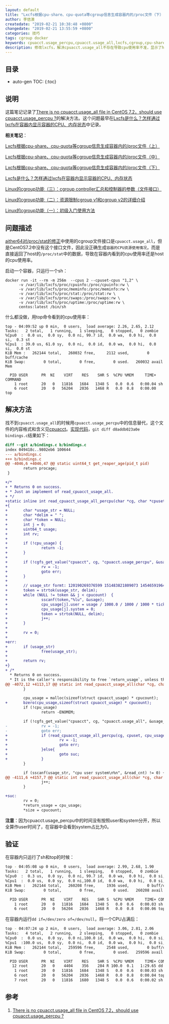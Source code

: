 ```yaml
---
layout: default
title: "Lxcfs根据cpu-share、cpu-quota等cgroup信息生成容器内的/proc文件（下）"
author: 李佶澳
createdate: "2019-02-21 10:38:48 +0800"
changedate: "2019-02-21 13:55:59 +0800"
categories: 技巧
tags: cgroup docker
keywords: cpuacct.usage_percpu,cpuacct.usage_all,lxcfs,cgroup,cpu-share,cpu-quota
description: 修改lxcfs，解决cpuacct.usage_all不存在导致cpu使用率不准，显示了host的cpu使用率的问题
---
```


## 目录
* auto-gen TOC:
{:toc}

## 说明

这篇笔记记录了[There is no cpuacct.usage_all file in CentOS 7.2，should use cpuacct.usage_percpu ?][1]的解决方法。这个问题最早在[Lxcfs是什么？怎样通过lxcfs在容器内显示容器的CPU、内存状态](https://www.lijiaocn.com/%E6%8A%80%E5%B7%A7/2019/01/09/kubernetes-lxcfs-docker-container.html#%E6%9F%A5%E7%9C%8B%E5%AE%B9%E5%99%A8cpu%E7%8A%B6%E6%80%81)中记录。

**相关笔记**：

[Lxcfs根据cpu-share、cpu-quota等cgroup信息生成容器内的/proc文件（上）](https://www.lijiaocn.com/%E6%8A%80%E5%B7%A7/2019/02/11/lxcfs-support-cpu-share-and-cpu-quota-1.html)

[Lxcfs根据cpu-share、cpu-quota等cgroup信息生成容器内的/proc文件（中）](https://www.lijiaocn.com/%E6%8A%80%E5%B7%A7/2019/02/15/lxcfs-support-cpu-share-and-cpu-quota-2.html)

[Lxcfs根据cpu-share、cpu-quota等cgroup信息生成容器内的/proc文件（下）](https://www.lijiaocn.com/%E6%8A%80%E5%B7%A7/2019/02/21/lxcfs-support-cpu-share-and-cpu-quota-3.html)

[Lxcfs是什么？怎样通过lxcfs在容器内显示容器的CPU、内存状态](https://www.lijiaocn.com/%E6%8A%80%E5%B7%A7/2019/01/09/kubernetes-lxcfs-docker-container.html)

[Linux的cgroup功能（三）：cgroup controller汇总和控制器的参数（文件接口）](https://www.lijiaocn.com/%E6%8A%80%E5%B7%A7/2019/02/18/linux-tool-cgroup-parameters.html)

[Linux的cgroup功能（二）：资源限制cgroup v1和cgroup v2的详细介绍](https://www.lijiaocn.com/%E6%8A%80%E5%B7%A7/2019/01/28/linux-tool-cgroup-detail.html)

[Linux的cgroup功能（一）：初级入门使用方法](https://www.lijiaocn.com/%E6%8A%80%E5%B7%A7/2017/07/26/linux-tool-cgroup.html)

## 问题描述

[aither64对/proc/stat的修正](https://www.lijiaocn.com/%E6%8A%80%E5%B7%A7/2019/02/15/lxcfs-support-cpu-share-and-cpu-quota-2.html#aither64%E5%AF%B9procstat%E7%9A%84%E4%BF%AE%E6%AD%A3)中使用的cgroup文件接口是`cpuacct.usage_all`，但是CentOS7.2中没有这个接口文件，因此没正确生成`容器的CPU资源使用情况`，而是直接返回了host的`/proc/stat`中的数据，导致在容器内看到的cpu使用率还是host的cpu使用率。

启动一个容器，只运行一个sh：

```
docker run -it --rm -m 256m  --cpus 2 --cpuset-cpus "1,2" \
      -v /var/lib/lxcfs/proc/cpuinfo:/proc/cpuinfo:rw \
      -v /var/lib/lxcfs/proc/meminfo:/proc/meminfo:rw \
      -v /var/lib/lxcfs/proc/stat:/proc/stat:rw \
      -v /var/lib/lxcfs/proc/swaps:/proc/swaps:rw \
      -v /var/lib/lxcfs/proc/uptime:/proc/uptime:rw \
      centos:latest /bin/sh
```

什么都没做，用top命令看到的cpu使用率：

```
top - 04:09:52 up 0 min,  0 users,  load average: 2.26, 2.65, 2.12
Tasks:   2 total,   1 running,   1 sleeping,   0 stopped,   0 zombie
%Cpu0  :  0.0 us,  0.0 sy,  0.0 ni, 99.7 id,  0.0 wa,  0.0 hi,  0.0 si,  0.3 st
%Cpu1  : 39.0 us, 61.0 sy,  0.0 ni,  0.0 id,  0.0 wa,  0.0 hi,  0.0 si,  0.0 st
KiB Mem :   262144 total,   260032 free,     2112 used,        0 buff/cache
KiB Swap:        0 total,        0 free,        0 used.   260032 avail Mem

  PID USER      PR  NI    VIRT    RES    SHR S  %CPU %MEM     TIME+ COMMAND
    1 root      20   0   11816   1684   1348 S   0.0  0.6   0:00.04 sh
    6 root      20   0   56204   2036   1468 R   0.0  0.8   0:00.00 top
```

## 解决方法

找不到`cpuacct.usage_all`的时候用`cpuacct.usage_percpu`中的信息替代，这个文件的内容格式和含义见[cpuacct](https://www.lijiaocn.com/%E6%8A%80%E5%B7%A7/2019/02/18/linux-tool-cgroup-parameters.html#cpuacct)。[实现代码](https://github.com/lijiaocn/lxcfs/commit/8d74a7511f442a2fd6e4bb41feaa2d3b77a5a3c8)，`git diff d8addb023a0e bindings.c`结果如下：

```diff
diff --git a/bindings.c b/bindings.c
index 049418c..9802eb6 100644
--- a/bindings.c
+++ b/bindings.c
@@ -4046,6 +4046,47 @@ static uint64_t get_reaper_age(pid_t pid)
        return procage;
 }

+/*
+ * Returns 0 on success.
+ * Just an implement of read_cpuacct_usage_all.
+ */
+static inline int read_cpuacct_usage_all_percpu(char *cg, char *cpuset, struct cpuacct_usage *cpu_usage, int cpucount, long ticks_per_sec)
+{
+       char *usage_str = NULL;
+       char *delim = " ";
+       char *token = NULL;
+       int j = 0;
+       uint64_t usage;
+       int rv;
+
+       if (!cpu_usage) {
+               return -1;
+       }
+
+       if (!cgfs_get_value("cpuacct", cg, "cpuacct.usage_percpu", &usage_str)) {
+               rv = -1;
+               goto err;
+       }
+
+       // usage_str formt: 120190269376599 151483821809073 145465919648605 14450503259981
+       token = strtok(usage_str, delim);
+       while (NULL != token && j < cpucount)  {
+               sscanf(token,"%lu", &usage);
+               cpu_usage[j].user = usage / 1000.0 / 1000 / 1000 * ticks_per_sec;
+               cpu_usage[j].system = 0;
+               token = strtok(NULL, delim);
+               j++;
+       }
+
+       rv = 0;
+
+err:
+       if (usage_str)
+               free(usage_str);
+
+       return rv;
+}
+ /*
  * Returns 0 on success.
  * It is the caller's responsibility to free `return_usage`, unless this
@@ -4072,12 +4113,17 @@ static int read_cpuacct_usage_all(char *cg, char *cpuset, struct cpuacct_usage *
        }

        cpu_usage = malloc(sizeof(struct cpuacct_usage) * cpucount);
+       bzero(cpu_usage,sizeof(struct cpuacct_usage) * cpucount);
        if (!cpu_usage)
                return -ENOMEM;

        if (!cgfs_get_value("cpuacct", cg, "cpuacct.usage_all", &usage_str)) {
-               rv = -1;
-               goto err;
+               if (read_cpuacct_usage_all_percpu(cg, cpuset, cpu_usage, cpucount, ticks_per_sec) != 0 ){
+                       rv = -1;
+                       goto err;
+               }else{
+                       goto suc;
+               }
        }

        if (sscanf(usage_str, "cpu user system\n%n", &read_cnt) != 0) {
@@ -4111,6 +4157,7 @@ static int read_cpuacct_usage_all(char *cg, char *cpuset, struct cpuacct_usage *
                j++;
        }

+suc:
        rv = 0;
        *return_usage = cpu_usage;
        *size = cpucount;
```

**注意**：因为cpuacct.usage_percpu中的时间没有按照user和system分开，所以全算作user时间了，在容器中会看到system占比为0。

## 验证

在容器内只运行了sh和top的时候：

```sh
top - 04:05:08 up 0 min,  0 users,  load average: 2.99, 2.68, 1.90
Tasks:   2 total,   1 running,   1 sleeping,   0 stopped,   0 zombie
%Cpu0  :  0.3 us,  0.0 sy,  0.0 ni, 99.7 id,  0.0 wa,  0.0 hi,  0.0 si,  0.0 st
%Cpu1  :  0.0 us,  0.0 sy,  0.0 ni,100.0 id,  0.0 wa,  0.0 hi,  0.0 si,  0.0 st
KiB Mem :   262144 total,   260208 free,     1936 used,        0 buff/cache
KiB Swap:        0 total,        0 free,        0 used.   260208 avail Mem

  PID USER      PR  NI    VIRT    RES    SHR S  %CPU %MEM     TIME+ COMMAND
    1 root      20   0   11816   1684   1348 S   0.0  0.6   0:00.03 sh
    6 root      20   0   56204   2036   1468 R   0.0  0.8   0:00.06 top
```

在容器内运行`dd if=/dev/zero of=/dev/null`，将一个CPU占满后：

```sh
top - 04:07:24 up 2 min,  0 users,  load average: 3.06, 2.81, 2.06
Tasks:   4 total,   2 running,   2 sleeping,   0 stopped,   0 zombie
%Cpu0  :  0.0 us,  0.0 sy,  0.0 ni,100.0 id,  0.0 wa,  0.0 hi,  0.0 si,  0.0 st
%Cpu1  :100.0 us,  0.0 sy,  0.0 ni,  0.0 id,  0.0 wa,  0.0 hi,  0.0 si,  0.0 st
KiB Mem :   262144 total,   259596 free,     2548 used,        0 buff/cache
KiB Swap:        0 total,        0 free,        0 used.   259596 avail Mem

  PID USER      PR  NI    VIRT    RES    SHR S  %CPU %MEM     TIME+ COMMAND
   12 root      20   0    4404    356    284 R 100.0  0.1   1:29.65 dd
    1 root      20   0   11816   1684   1348 S   0.0  0.6   0:00.03 sh
    6 root      20   0   56204   2036   1468 R   0.0  0.8   0:00.04 top
    7 root      20   0   11816   1680   1348 S   0.0  0.6   0:00.02 sh
```

## 参考

1. [There is no cpuacct.usage_all file in CentOS 7.2，should use cpuacct.usage_percpu ?][1]

[1]: https://github.com/lxc/lxcfs/issues/273 "There is no cpuacct.usage_all file in CentOS 7.2，should use cpuacct.usage_percpu ?"


